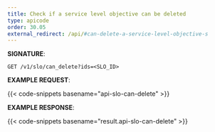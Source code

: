 ```yaml
---
title: Check if a service level objective can be deleted
type: apicode
order: 30.05
external_redirect: /api/#can-delete-a-service-level-objective-s
---
```


**SIGNATURE**:

`GET /v1/slo/can_delete?ids=<SLO_ID>`

**EXAMPLE REQUEST**:

{{< code-snippets basename="api-slo-can-delete" >}}

**EXAMPLE RESPONSE**:

{{< code-snippets basename="result.api-slo-can-delete" >}}
